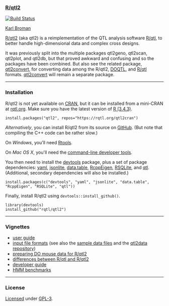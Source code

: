 ### [R/qtl2](http://kbroman.org/qtl2)

[![Build Status](https://travis-ci.org/rqtl/qtl2.svg?branch=master)](https://travis-ci.org/rqtl/qtl2)

[Karl Broman](http://kbroman.org)

[R/qtl2](http://kbroman.org/qtl2) (aka qtl2) is a reimplementation of
the QTL analysis software [R/qtl](https://rqtl.org), to better handle
high-dimensional data and complex cross designs.

It was previously split into the multiple packages qtl2geno, qtl2scan,
qtl2plot, and qtl2db, but that proved awkward and confusing and so the
packages have been combined. But also see the related package,
[qtl2convert](https://github.com/rqtl/qtl2convert), for converting
data among the R/qtl2,
[DOQTL](https://www.bioconductor.org/packages/release/bioc/html/DOQTL.html),
and [R/qtl](https://rqtl.org) formats.
[qtl2convert](https://github.com/rqtl/qtl2convert) will remain a
separate package.

---

### Installation

R/qtl2 is not yet available on [CRAN](https://cran.r-project.org), but
it can be installed from a mini-CRAN at [rqtl.org](https://rqtl.org).
Make sure you have the latest version of [R (3.4.3)](https://cran.r-project.org).

    install.packages("qtl2", repos="https://rqtl.org/qtl2cran")

_Alternatively_, you can install R/qtl2 from its source on
[GitHub](https://github.com/rqtl). (But note that compiling the C++
code can be rather slow.)

On _Windows_, you'll need [Rtools](https://cran.r-project.org/bin/windows/Rtools/).

On _Mac OS X_, you'll need the
[command-line developer tools](https://mac-how-to.gadgethacks.com/how-to/install-command-line-developer-tools-without-xcode-0168115/).

You then need to install the
[devtools](https://github.com/hadley/devtools) package, plus a set of
package dependencies: [yaml](https://cran.r-project.org/package=yaml),
[jsonlite](https://cran.r-project.org/package=jsonlite),
[data.table](https://cran.r-project.org/package=data.table),
[RcppEigen](https://github.com/RcppCore/RcppEigen),
[RSQLite](https://github.com/rstats-db/RSQLite), and
[qtl](https://rqtl.org).
(Additional, secondary dependencies will also be installed.)

    install.packages(c("devtools", "yaml", "jsonlite", "data.table", "RcppEigen", "RSQLite", "qtl"))

Finally, install R/qtl2 using `devtools::install_github()`.

    library(devtools)
    install_github("rqtl/qtl2")

---

### Vignettes

- [user guide](http://kbroman.org/qtl2/assets/vignettes/user_guide.html)
- [input file formats](http://kbroman.org/qtl2/assets/vignettes/input_files.html)
  (see also the
  [sample data files](http://kbroman.org/qtl2/pages/sampledata.html)
  and the [qtl2data repository](https://github.com/rqtl/qtl2data))
- [preparing DO mouse data for R/qtl2](http://kbroman.org/qtl2/pages/prep_do_data.html)
- [differences between R/qtl and R/qtl2](http://kbroman.org/qtl2/assets/vignettes/rqtl_diff.html)
- [developer guide](http://kbroman.org/qtl2/assets/vignettes/developer_guide.html)
- [HMM benchmarks](http://kbroman.org/qtl2/assets/vignettes/hmm_benchmarks.html)

---

### License

[Licensed](LICENSE) under [GPL-3](https://www.r-project.org/Licenses/GPL-3).
